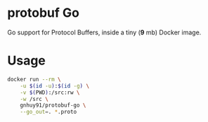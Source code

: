 # protobuf Go

Go support for Protocol Buffers, inside a tiny (**9** mb) Docker image.

# Usage

```sh
docker run --rm \
    -u $(id -u):$(id -g) \
    -v $(PWD):/src:rw \
    -w /src \
    gnhuy91/protobuf-go \
    --go_out=. *.proto
```
